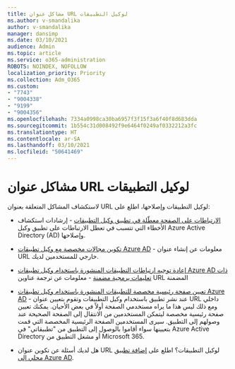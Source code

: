 ```yaml
---
title: مشاكل عنوان URL لوكيل التطبيقات
ms.author: v-smandalika
author: v-smandalika
manager: dansimp
ms.date: 03/10/2021
audience: Admin
ms.topic: article
ms.service: o365-administration
ROBOTS: NOINDEX, NOFOLLOW
localization_priority: Priority
ms.collection: Adm_O365
ms.custom:
- "7743"
- "9004338"
- "9199"
- "9004356"
ms.openlocfilehash: 7334a0998ca30ba6957f3f15f3a6f40f8d683dda
ms.sourcegitcommit: 1b554c31d008492f9e6464f0249af0332212a3fc
ms.translationtype: HT
ms.contentlocale: ar-SA
ms.lasthandoff: 03/10/2021
ms.locfileid: "50641469"
---
```

# <a name="application-proxy-url-issues"></a>مشاكل عنوان URL لوكيل التطبيقات

لاستكشاف المشاكل المتعلقة بعنوان URL لوكيل التطبيقات وإصلاحها، اطلع على:

- [الارتباطات على الصفحة معطّلة في تطبيق وكيل التطبيقات](https://docs.microsoft.com/azure/active-directory/manage-apps/application-proxy-page-links-broken-problem)  - إرشادات استكشاف الأخطاء التي تتسبب في تعطل الارتباطات على تطبيق وكيل Azure Active Directory (AD) وإصلاحها.

- [تكوين مجالات مخصصة مع وكيل تطبيقات Azure AD](https://docs.microsoft.com/azure/active-directory/manage-apps/application-proxy-configure-custom-domain)  - معلومات عن إنشاء عنوان URL خارجي للمستخدمين لديك.

- [إعادة توجيه ارتباطات التطبيقات المنشورة باستخدام وكيل تطبيقات Azure AD ذات تعليمات برمجية مضمنة](https://docs.microsoft.com/azure/active-directory/manage-apps/application-proxy-configure-hard-coded-link-translation)  - معلومات عن ترجمة عناوين URL المضمنة

- [تعيين صفحة رئيسية مخصصة للتطبيقات المنشورة باستخدام وكيل تطبيقات Azure AD](https://docs.microsoft.com/azure/active-directory/manage-apps/application-proxy-configure-custom-home-page#change-the-home-page-in-the-azure-portal) - عند نشر تطبيق باستخدام وكيل التطبيقات وتقوم بتعيين عنوان URL داخلي ومع ذلك ليس هذا ما يراه مستخدمي الصفحة أولاً في بعض الأحيان. يمكنك تعيين صفحة رئيسية مخصصة ليتمكن المستخدمين من الانتقال إلى الصفحة الصحيحة عند وصولهم إلى التطبيق. سيرى المستخدمين الصفحة الرئيسية المخصصة التي قمت بتعيينها سواء أقاموا بالوصول إلى التطبيق من "تطبيقاتي" في Azure Active Directory أو مشغل التطبيق من Microsoft 365.

- هل لديك أسئلة عن تكوين عنوان URL لوكيل التطبيقات؟ اطلع على [إضافة تطبيق محلي إلى Azure AD](https://docs.microsoft.com/azure/active-directory/manage-apps/application-proxy-add-on-premises-application#add-an-on-premises-app-to-azure-ad).
 

